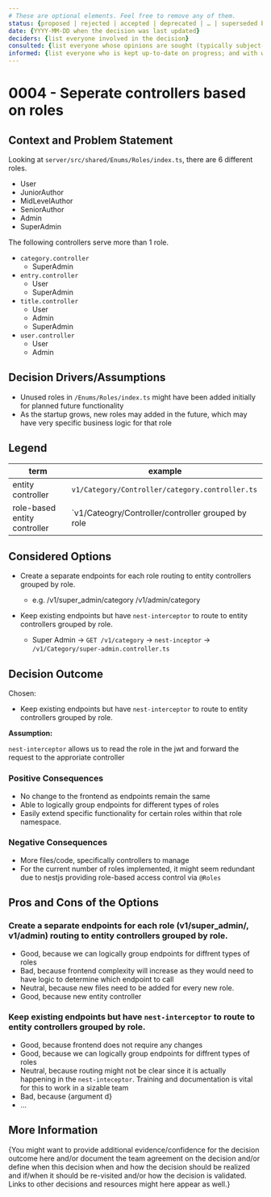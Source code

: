 ```yaml
---
# These are optional elements. Feel free to remove any of them.
status: {proposed | rejected | accepted | deprecated | … | superseded by [ADR-0005](0005-example.md)}
date: {YYYY-MM-DD when the decision was last updated}
deciders: {list everyone involved in the decision}
consulted: {list everyone whose opinions are sought (typically subject-matter experts); and with whom there is a two-way communication}
informed: {list everyone who is kept up-to-date on progress; and with whom there is a one-way communication}
---
```


# 0004 - Seperate controllers based on roles

## Context and Problem Statement

Looking at `server/src/shared/Enums/Roles/index.ts`, there are 6 different roles.

- User
- JuniorAuthor
- MidLevelAuthor
- SeniorAuthor
- Admin
- SuperAdmin

The following controllers serve more than 1 role.

- `category.controller`
  - SuperAdmin
- `entry.controller`
  - User
  - SuperAdmin
- `title.controller`
  - User
  - Admin
  - SuperAdmin
- `user.controller`
  - User
  - Admin

## Decision Drivers/Assumptions

- Unused roles in `/Enums/Roles/index.ts` might have been added initially for planned future functionality
- As the startup grows, new roles may added in the future, which may have very specific business logic for that role

## Legend

| term | example |
| --- | --- |
| entity controller | `v1/Category/Controller/category.controller.ts` |
| role-based entity controller | `v1/Cateogry/Controller/controller grouped by role |

## Considered Options

- Create a separate endpoints for each role routing to entity controllers grouped by role.

  - e.g. /v1/super_admin/category /v1/admin/category

- Keep existing endpoints but have `nest-interceptor` to route to entity controllers grouped by role.
  - Super Admin -> `GET /v1/category` -> `nest-inceptor` -> `/v1/Category/super-admin.controller.ts`

## Decision Outcome

Chosen:

- Keep existing endpoints but have `nest-interceptor` to route to entity controllers grouped by role.

**Assumption:**

`nest-interceptor` allows us to read the role in the jwt and forward the request to the approriate controller

### Positive Consequences

- No change to the frontend as endpoints remain the same
- Able to logically group endpoints for different types of roles
- Easily extend specific functionality for certain roles within that role namespace.

<!-- This is an optional element. Feel free to remove. -->

### Negative Consequences

- More files/code, specifically controllers to manage
- For the current number of roles implemented, it might seem redundant due to nestjs providing role-based access control via `@Roles`

## Pros and Cons of the Options

### Create a separate endpoints for each role (v1/super_admin/, v1/admin) routing to entity controllers grouped by role.

- Good, because we can logically group endpoints for diffrent types of roles
- Bad, because frontend complexity will increase as they would need to have logic to determine which endpoint to call
- Neutral, because new files need to be added for every new role.
- Good, because new entity controller

### Keep existing endpoints but have `nest-interceptor` to route to entity controllers grouped by role.

- Good, because frontend does not require any changes
- Good, because we can logically group endpoints for diffrent types of roles
- Neutral, because routing might not be clear since it is actually happening in the `nest-inteceptor`. Training and documentation is vital for this to work in a sizable team
- Bad, because {argument d}
- …

## More Information

{You might want to provide additional evidence/confidence for the decision outcome here and/or document the team agreement on the decision and/or define when this decision when and how the decision should be realized and if/when it should be re-visited and/or how the decision is validated. Links to other decisions and resources might here appear as well.}
